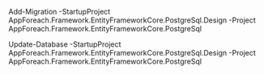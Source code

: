Add-Migration -StartupProject AppForeach.Framework.EntityFrameworkCore.PostgreSql.Design -Project AppForeach.Framework.EntityFrameworkCore.PostgreSql <Name>

Update-Database -StartupProject AppForeach.Framework.EntityFrameworkCore.PostgreSql.Design -Project AppForeach.Framework.EntityFrameworkCore.PostgreSql
